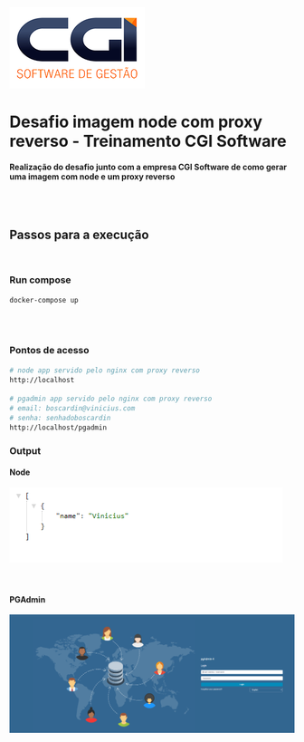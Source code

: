 <img src="https://github.com/booscaaa/node-proxy-pass-treinamento-cgi/blob/master/readme-files/cgi.png" />

# Desafio imagem node com proxy reverso - Treinamento CGI Software

#### Realização do desafio junto com a empresa CGI Software de como gerar uma imagem com node e um proxy reverso

<br>
<br>

## Passos para a execução
<br>

### Run compose
```bash
docker-compose up
```
<br>
<br>

### Pontos de acesso
```bash
# node app servido pelo nginx com proxy reverso
http://localhost

# pgadmin app servido pelo nginx com proxy reverso
# email: boscardin@vinicius.com
# senha: senhadoboscardin
http://localhost/pgadmin
```
### Output
#### Node
<img src="https://github.com/booscaaa/node-proxy-pass-treinamento-cgi/blob/master/readme-files/node.PNG" />
<br>
<br>
<br>

#### PGAdmin
<img src="https://github.com/booscaaa/node-proxy-pass-treinamento-cgi/blob/master/readme-files/pgagmin.PNG" />